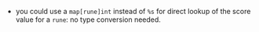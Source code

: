 - you could use a `map[rune]int` instead of `%s` for direct lookup of the score value for a `rune`: 
no type conversion needed.